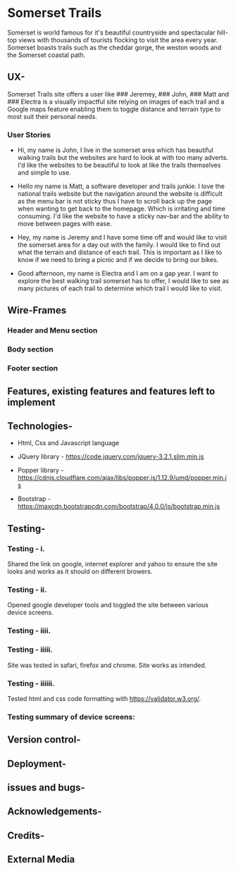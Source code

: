 [logo]: https://github.com/michodgs24/assets/images/logo/logo.jpg "Logo Title Text 2"

# Somerset Trails 

Somerset is world famous for it's beautiful countryside and spectacular hill-top views with thousands of tourists flocking to visit the area every year. Somerset boasts trails such as the cheddar gorge, the weston woods and the Somerset coastal path. 

## UX-

Somerset Trails site offers a user like ### Jeremey, ### John, ### Matt and ### Electra is a visually impactful site relying on images of each trail and a Google maps feature enabling them to toggle distance and terrain type to most suit their personal needs.

### User Stories

* Hi, my name is John, I live in the somerset area which has beautiful walking trails but the websites are hard to look at with too many adverts. I'd like the websites to be beautiful to look at like the trails themselves and simple to use.

* Hello my name is Matt, a software developer and trails junkie. I love the national trails website but the navigation around the website is difficult as the menu bar is not sticky thus I have to scroll back up the page when wanting to get back to the homepage. Which is irritating and time consuming. I'd like the website to have a sticky nav-bar and the ability to move between pages with ease.

* Hey, my name is Jeremy and I have some time off and would like to visit the somerset area for a day out with the family. I would like to find out what the terrain and distance of each trail. This is important as I like to know if we need to bring a picnic and if we decide to bring our bikes.

* Good afternoon, my name is Electra and I am on a gap year. I want to explore the best walking trail somerset has to offer, I would like to see as many pictures of each trail to determine which trail I would like to visit.

## Wire-Frames


### Header and Menu section


### Body section 



### Footer section



## Features, existing features and features left to implement



## Technologies-

* Html, Css and Javascript language

* JQuery library - https://code.jquery.com/jquery-3.2.1.slim.min.js         

* Popper library - https://cdnjs.cloudflare.com/ajax/libs/popper.js/1.12.9/umd/popper.min.js

* Bootstrap - https://maxcdn.bootstrapcdn.com/bootstrap/4.0.0/js/bootstrap.min.js

## Testing-

### Testing - i.
Shared the link on google, internet explorer and yahoo to ensure the site looks and works as it should on different browers. 

### Testing - ii. 
Opened google developer tools and toggled the site between various device screens.

### Testing - iiii. 


### Testing - iiiii.
Site was tested in safari, firefox and chrome. Site works as intended.

### Testing - iiiiii.
Tested html and css code formatting with https://validator.w3.org/.

### Testing summary of device screens: 


## Version control-


## Deployment-


## issues and bugs-


## Acknowledgements-



## Credits-


## External Media 
